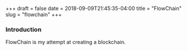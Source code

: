 +++ 
draft = false
date = 2018-09-09T21:45:35-04:00
title = "FlowChain"
slug = "flowchain" 
+++

### Introduction

FlowChain is my attempt at creating a blockchain.
